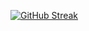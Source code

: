 
<a href="https://git.io/streak-stats"><img src="https://streak-stats.demolab.com?user=hyeseon-cpu" alt="GitHub Streak" /></a>
